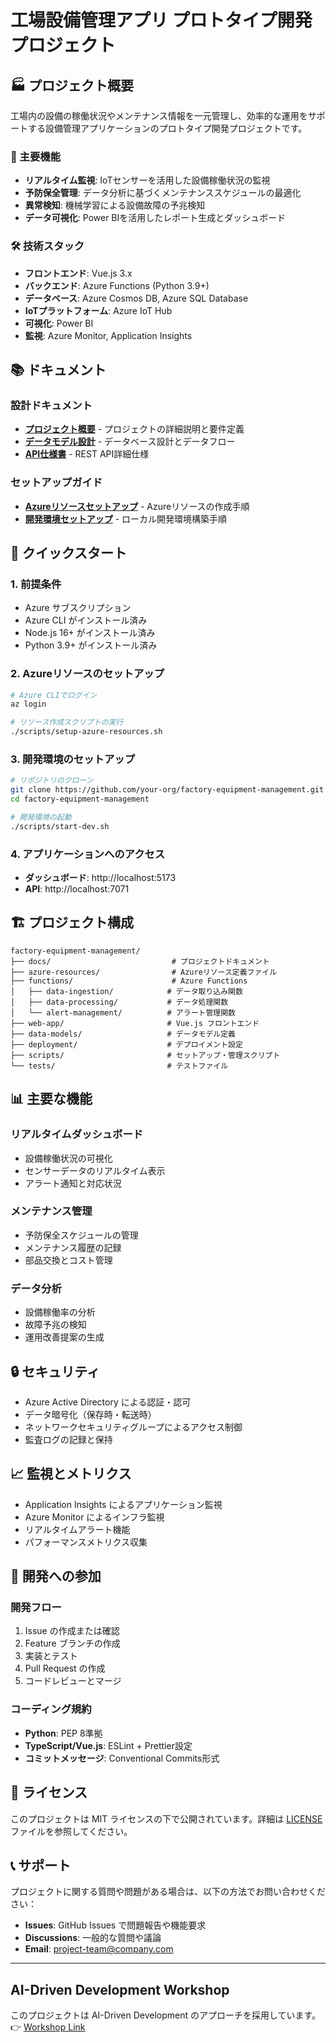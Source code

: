 # 工場設備管理アプリ プロトタイプ開発プロジェクト

## 🏭 プロジェクト概要

工場内の設備の稼働状況やメンテナンス情報を一元管理し、効率的な運用をサポートする設備管理アプリケーションのプロトタイプ開発プロジェクトです。

### 🎯 主要機能
- **リアルタイム監視**: IoTセンサーを活用した設備稼働状況の監視
- **予防保全管理**: データ分析に基づくメンテナンススケジュールの最適化
- **異常検知**: 機械学習による設備故障の予兆検知
- **データ可視化**: Power BIを活用したレポート生成とダッシュボード

### 🛠️ 技術スタック
- **フロントエンド**: Vue.js 3.x
- **バックエンド**: Azure Functions (Python 3.9+)
- **データベース**: Azure Cosmos DB, Azure SQL Database
- **IoTプラットフォーム**: Azure IoT Hub
- **可視化**: Power BI
- **監視**: Azure Monitor, Application Insights

## 📚 ドキュメント

### 設計ドキュメント
- **[プロジェクト概要](./docs/project-overview.md)** - プロジェクトの詳細説明と要件定義
- **[データモデル設計](./docs/data-model.md)** - データベース設計とデータフロー
- **[API仕様書](./docs/api-specification.md)** - REST API詳細仕様

### セットアップガイド
- **[Azureリソースセットアップ](./docs/azure-setup.md)** - Azureリソースの作成手順
- **[開発環境セットアップ](./docs/development-setup.md)** - ローカル開発環境構築手順

## 🚀 クイックスタート

### 1. 前提条件
- Azure サブスクリプション
- Azure CLI がインストール済み
- Node.js 16+ がインストール済み
- Python 3.9+ がインストール済み

### 2. Azureリソースのセットアップ
```bash
# Azure CLIでログイン
az login

# リソース作成スクリプトの実行
./scripts/setup-azure-resources.sh
```

### 3. 開発環境のセットアップ
```bash
# リポジトリのクローン
git clone https://github.com/your-org/factory-equipment-management.git
cd factory-equipment-management

# 開発環境の起動
./scripts/start-dev.sh
```

### 4. アプリケーションへのアクセス
- **ダッシュボード**: http://localhost:5173
- **API**: http://localhost:7071

## 🏗️ プロジェクト構成

```
factory-equipment-management/
├── docs/                           # プロジェクトドキュメント
├── azure-resources/                # Azureリソース定義ファイル
├── functions/                      # Azure Functions
│   ├── data-ingestion/            # データ取り込み関数
│   ├── data-processing/           # データ処理関数
│   └── alert-management/          # アラート管理関数
├── web-app/                       # Vue.js フロントエンド
├── data-models/                   # データモデル定義
├── deployment/                    # デプロイメント設定
├── scripts/                       # セットアップ・管理スクリプト
└── tests/                         # テストファイル
```

## 📊 主要な機能

### リアルタイムダッシュボード
- 設備稼働状況の可視化
- センサーデータのリアルタイム表示
- アラート通知と対応状況

### メンテナンス管理
- 予防保全スケジュールの管理
- メンテナンス履歴の記録
- 部品交換とコスト管理

### データ分析
- 設備稼働率の分析
- 故障予兆の検知
- 運用改善提案の生成

## 🔒 セキュリティ

- Azure Active Directory による認証・認可
- データ暗号化（保存時・転送時）
- ネットワークセキュリティグループによるアクセス制御
- 監査ログの記録と保持

## 📈 監視とメトリクス

- Application Insights によるアプリケーション監視
- Azure Monitor によるインフラ監視
- リアルタイムアラート機能
- パフォーマンスメトリクス収集

## 🤝 開発への参加

### 開発フロー
1. Issue の作成または確認
2. Feature ブランチの作成
3. 実装とテスト
4. Pull Request の作成
5. コードレビューとマージ

### コーディング規約
- **Python**: PEP 8準拠
- **TypeScript/Vue.js**: ESLint + Prettier設定
- **コミットメッセージ**: Conventional Commits形式

## 📄 ライセンス

このプロジェクトは MIT ライセンスの下で公開されています。詳細は [LICENSE](./LICENSE) ファイルを参照してください。

## 📞 サポート

プロジェクトに関する質問や問題がある場合は、以下の方法でお問い合わせください：

- **Issues**: GitHub Issues で問題報告や機能要求
- **Discussions**: 一般的な質問や議論
- **Email**: project-team@company.com

---

## AI-Driven Development Workshop 
このプロジェクトは AI-Driven Development のアプローチを採用しています。
👉 [Workshop Link](https://dev-lab-io.github.io/aoai/scenario2/home)
